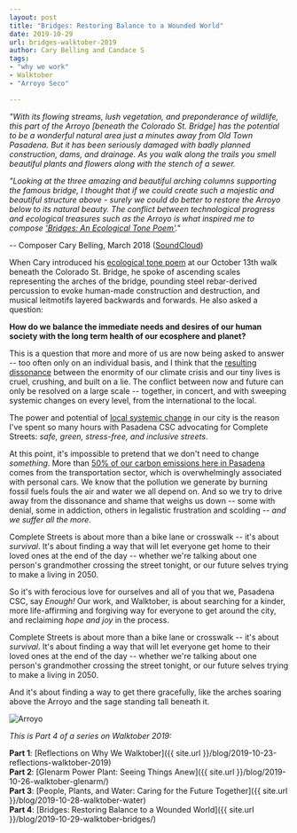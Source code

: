 ```yaml
---
layout: post
title: "Bridges: Restoring Balance to a Wounded World"
date: 2019-10-29
url: bridges-walktober-2019
author: Cary Belling and Candace S
tags:
- "why we work"
- Walktober
- "Arroyo Seco"

---
```


*"With its flowing streams, lush vegetation, and preponderance of wildlife, this part of the Arroyo [beneath the Colorado St. Bridge] has the potential to be a wonderful natural area just a minutes away from Old Town Pasadena. But it has been seriously damaged with badly planned construction, dams, and drainage. As you walk along the trails you smell beautiful plants and flowers along with the stench of a sewer.*

*"Looking at the three amazing and beautiful arching columns supporting the famous bridge, I thought that if we could create such a majestic and beautiful structure above - surely we could do better to restore the Arroyo below to its natural beauty. The conflict between technological progress and ecological treasures such as the Arroyo is what inspired me to compose ['Bridges: An Ecological Tone Poem'](https://www.youtube.com/watch?v=1RgySAShbsY)."* 

-- Composer Cary Belling, March 2018 ([SoundCloud](https://soundcloud.com/carybelling/tracks))

When Cary introduced his [ecological tone poem](https://www.youtube.com/watch?v=1RgySAShbsY) at our October 13th walk beneath the Colorado St. Bridge, he spoke of ascending scales representing the arches of the bridge, pounding steel rebar-derived percussion to evoke human-made construction and destruction, and musical leitmotifs layered backwards and forwards. He also asked a question: 

**How do we balance the immediate needs and desires of our human society with the long term health of our ecosphere and planet?** 

This is a question that more and more of us are now being asked to answer -- too often only on an individual basis, and I think that the [resulting dissonance](https://twitter.com/MaryHeglar/status/1188264016902283264) between the enormity of our climate crisis and our tiny lives is cruel, crushing, and built on a lie. The conflict between now and future can only be resolved on a large scale -- together, in concert, and with sweeping systemic changes on every level, from the international to the local.

The power and potential of [local systemic change](https://rael.berkeley.edu/2018/04/new-rael-publication-highlights-carbon-footprint-planning-quantifying-local-and-state-mitigation-opportunities-for-700-california-cities/) in our city is the reason I've spent so many hours with Pasadena CSC advocating for Complete Streets: *safe, green, stress-free, and inclusive streets*. 

At this point, it's impossible to pretend that we don't need to change *something*. More than [50% of our carbon emissions here in Pasadena](https://twitter.com/qpy/status/1182354608007417857) comes from the transportation sector, which is overwhelmingly associated with personal cars. We know that the pollution we generate by burning fossil fuels fouls the air and water we all depend on. And so we try to drive away from the dissonance and shame that weighs us down -- some with denial, some in addiction, others in legalistic frustration and scolding -- *and we suffer all the more*. 

<div class="pulledquote">Complete Streets is about more than a bike lane or crosswalk -- it's about <em>survival</em>. It's about finding a way that will let everyone get home to their loved ones at the end of the day -- whether we're talking about one person's grandmother crossing the street tonight, or our future selves trying to make a living in 2050.</div>

So it's with ferocious love for ourselves and all of you that we, Pasadena CSC, say *Enough!* Our work, and Walktober, is about searching for a kinder, more life-affirming and forgiving way for everyone to get around the city, and reclaiming *hope and joy* in the process.

Complete Streets is about more than a bike lane or crosswalk -- it's about *survival*. It's about finding a way that will let everyone get home to their loved ones at the end of the day -- whether we're talking about one person's grandmother crossing the street tonight, or our future selves trying to make a living in 2050. 

And it's about finding a way to get there gracefully, like the arches soaring above the Arroyo and the sage standing tall beneath it.

<img class="img-fluid" alt="Arroyo" src="{{ site.url }}/blog/img/bridges.jpg" />


*This is Part 4 of a series on Walktober 2019:*

**Part 1**: [Reflections on Why We Walktober]({{ site.url }}/blog/2019-10-23-reflections-walktober-2019)  
**Part 2**: [Glenarm Power Plant: Seeing Things Anew]({{ site.url }}/blog/2019-10-26-walktober-glenarm/)  
**Part 3**: [People, Plants, and Water: Caring for the Future Together]({{ site.url }}/blog/2019-10-28-walktober-water)  
**Part 4**: [Bridges: Restoring Balance to a Wounded World]({{ site.url }}/blog/2019-10-29-walktober-bridges/)